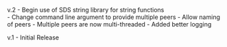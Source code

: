 v.2     - Begin use of SDS string library for string functions     
        - Change command line argument to provide multiple peers
        - Allow naming of peers
        - Multiple peers are now multi-threaded
        - Added better logging
            
        
v.1     - Initial Release

